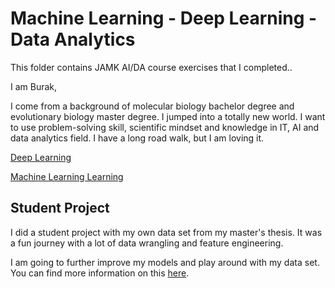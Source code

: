 # Machine Learning - Deep Learning - Data Analytics
This folder contains JAMK AI/DA course exercises that I completed..

I am Burak,

I come from a background of molecular biology bachelor degree and evolutionary biology master degree. I jumped into a totally new world. I want to use problem-solving skill, scientific mindset and knowledge in IT, AI and data analytics field.  I have a long road walk, but I am loving it.  

[Deep Learning](https://github.com/BurakHaukka/ml-dl-data-analytics/tree/main/DeepLearning-Jamk/DeepLearning-assignments)

[Machine Learning Learning](https://github.com/BurakHaukka/ml-dl-data-analytics/tree/main/MachineLearning-Jamk/MachineLearning-assignments)

## Student Project

I did a student project with my own data set from my master's thesis. It was a fun journey with a lot of data wrangling and feature engineering.  

I am going to further improve my models and play around with my data set.  
You can find more information on this [here](https://github.com/BurakHaukka/ml-dl-data-analytics/blob/main/DeepLearning-Jamk/DeepLearning-assignments/DeepLearning-Project_4/dl_project.ipynb).

